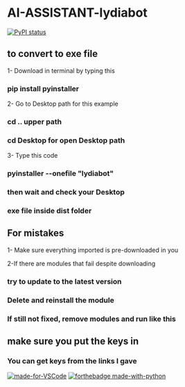 # AI-ASSISTANT-lydiabot

[![PyPI status](https://img.shields.io/pypi/status/ansicolortags.svg)](https://pypi.python.org/pypi/ansicolortags/)

## to convert to exe file

1- Download in terminal by typing this 
### pip install pyinstaller

2- Go to Desktop path for this example 
### cd .. upper path
### cd Desktop for open Desktop path

3- Type this code
### pyinstaller --onefile "lydiabot"
### then wait and check your Desktop
### exe file inside dist folder

## For mistakes

1- Make sure everything imported is pre-downloaded in you

2-If there are modules that fail despite downloading
### try to update to the latest version
### Delete and reinstall the module
### If still not fixed, remove modules and run like this
## make sure you put the keys in
### You can get keys from the links I gave

[![made-for-VSCode](https://img.shields.io/badge/Made%20for-VSCode-1f425f.svg)](https://code.visualstudio.com/)
[![forthebadge made-with-python](http://ForTheBadge.com/images/badges/made-with-python.svg)](https://www.python.org/)



